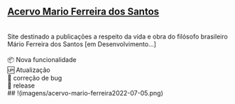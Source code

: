## [Acervo Mario Ferreira dos Santos](https://acervomarioferreira.com.br)
<br>
Site destinado a publicações a respeito da vida e obra do filósofo brasileiro Mário Ferreira dos Santos [em Desenvolvimento...]
<br>
<br>
📦 Nova funcionalidade<br>
🆙 Atualização<br>
💓 correção de bug<br>
🏁 release<br>
##
!(imagens/acervo-mario-ferreira2022-07-05.png)
